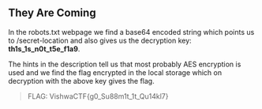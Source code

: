 ## They Are Coming

In the robots.txt webpage we find a base64 encoded string which points us to /secret-location and also gives us the decryption key: **th1s_1s_n0t_t5e_f1a9**.

The hints in the description tell us that most probably AES encryption is used and we find the flag encrypted in the local storage which on decryption with the above key gives the flag.

>FLAG: VishwaCTF{g0_Su88m1t_1t_Qu14kl7}